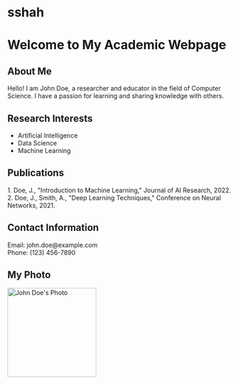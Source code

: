 # sshah
<!DOCTYPE html>
<html>
<head>
  <title>My Academic Webpage</title>
</head>
<body>
  <h1>Welcome to My Academic Webpage</h1>
  
  <h2>About Me</h2>
  <p>
    Hello! I am John Doe, a researcher and educator in the field of Computer Science. I have a passion for 
    learning and sharing knowledge with others.
  </p>

  <h2>Research Interests</h2>
  <ul>
    <li>Artificial Intelligence</li>
    <li>Data Science</li>
    <li>Machine Learning</li>
  </ul>

  <h2>Publications</h2>
  <p>
    1. Doe, J., "Introduction to Machine Learning," Journal of AI Research, 2022.
    <br>
    2. Doe, J., Smith, A., "Deep Learning Techniques," Conference on Neural Networks, 2021.
  </p>

  <h2>Contact Information</h2>
  <p>
    Email: john.doe@example.com
    <br>
    Phone: (123) 456-7890
  </p>

  <h2>My Photo</h2>
  <img src=“PN.PNG” alt="John Doe's Photo" width="200">

</body>
</html>
